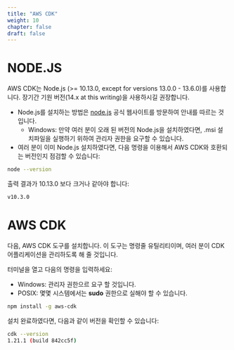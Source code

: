 ```yaml
---
title: "AWS CDK"
weight: 10
chapter: false
draft: false
---
```


# NODE.JS

AWS CDK는 Node.js (>= 10.13.0, except for versions 13.0.0 - 13.6.0)를 사용합니다. 장기간 기원 버전(14.x at this writing)을 사용하시길 권장합니다.

+ Node.js를 설치하는 방법은 [node.js](https://nodejs.org/ko/) 공식 웹사이트를 방문하여 안내를 따르는 것입니다.
    + Windows: 만약 여러 분이 오래 된 버전의 Node.js을 설치하였다면, .msi 설치파일을 실행하기 위하여 관리자 권한을 요구할 수 있습니다.
+ 여러 분이 이미 Node.js 설치하였다면, 다음 명령을 이용해서 AWS CDK와 호환되는 버전인지 점검할 수 있습니다:

```sh
node --version
```
출력 결과가 10.13.0 보다 크거나 같아야 합니다:

```sh
v10.3.0
```

# AWS CDK

다음, AWS CDK 도구를 설치합니다. 이 도구는 명령줄 유틸리티이며, 여러 분이 CDK 어플리케이션을 관리하도록 해 줄 것입니다.

터미널을 열고 다음의 명령을 입력하세요:

+ Windows: 관리자 권한으르 요구 할 것입니다.
+ POSIX: 몇몇 시스템에서는 **sudo** 권한으로 실해야 할 수 있습니다.

```sh
npm install -g aws-cdk
```

설치 완료하였다면, 다음과 같이 버전을 확인할 수 있습니다:
```sh
cdk --version
1.21.1 (build 842cc5f)
```
